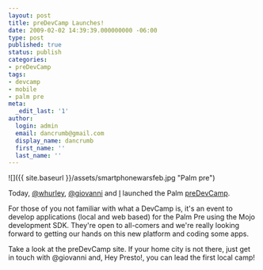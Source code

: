 ```yaml
---
layout: post
title: preDevCamp Launches!
date: 2009-02-02 14:39:39.000000000 -06:00
type: post
published: true
status: publish
categories:
- preDevCamp
tags:
- devcamp
- mobile
- palm pre
meta:
  _edit_last: '1'
author:
  login: admin
  email: dancrumb@gmail.com
  display_name: dancrumb
  first_name: ''
  last_name: ''
---
```

![]({{ site.baseurl }}/assets/smartphonewarsfeb.jpg "Palm pre")

Today, [@whurley](http://twitter.com/whurley), [@giovanni](http://twitter.com/giovanni) and [I](http://twitter.com/dancrumb) launched the Palm [preDevCamp](http://predevcamp.org/).

For those of you not familiar with what a DevCamp is, it's an event to develop applications (local and web based) for the Palm Pre using the Mojo development SDK. They're open to all-comers and we're really looking forward to getting our hands on this new platform and coding some apps.

Take a look at the preDevCamp site. If your home city is not there, just get in touch with @giovanni and, Hey Presto!, you can lead the first local camp!
